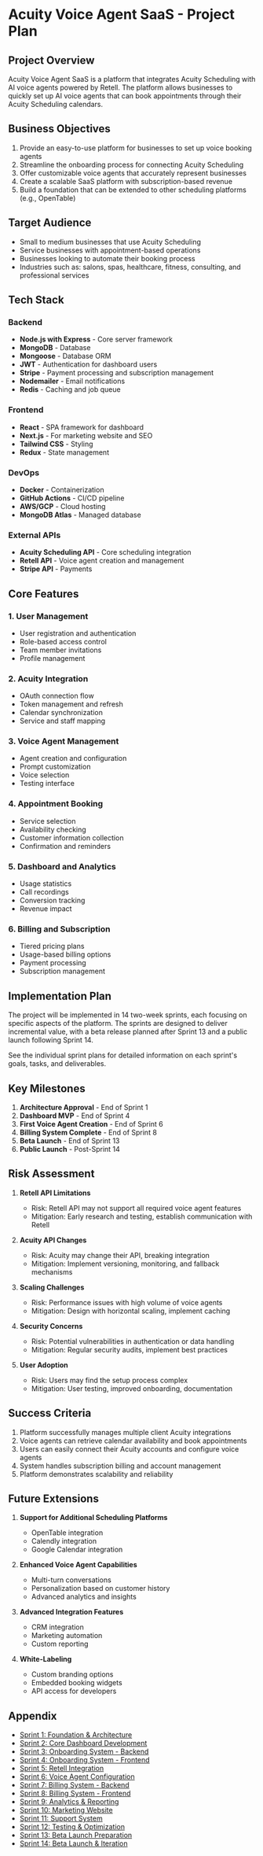 # Acuity Voice Agent SaaS - Project Plan

## Project Overview

Acuity Voice Agent SaaS is a platform that integrates Acuity Scheduling with AI voice agents powered by Retell. The platform allows businesses to quickly set up AI voice agents that can book appointments through their Acuity Scheduling calendars.

## Business Objectives

1. Provide an easy-to-use platform for businesses to set up voice booking agents
2. Streamline the onboarding process for connecting Acuity Scheduling
3. Offer customizable voice agents that accurately represent businesses
4. Create a scalable SaaS platform with subscription-based revenue
5. Build a foundation that can be extended to other scheduling platforms (e.g., OpenTable)

## Target Audience

- Small to medium businesses that use Acuity Scheduling
- Service businesses with appointment-based operations
- Businesses looking to automate their booking process
- Industries such as: salons, spas, healthcare, fitness, consulting, and professional services

## Tech Stack

### Backend

- **Node.js with Express** - Core server framework
- **MongoDB** - Database
- **Mongoose** - Database ORM
- **JWT** - Authentication for dashboard users
- **Stripe** - Payment processing and subscription management
- **Nodemailer** - Email notifications
- **Redis** - Caching and job queue

### Frontend

- **React** - SPA framework for dashboard
- **Next.js** - For marketing website and SEO
- **Tailwind CSS** - Styling
- **Redux** - State management

### DevOps

- **Docker** - Containerization
- **GitHub Actions** - CI/CD pipeline
- **AWS/GCP** - Cloud hosting
- **MongoDB Atlas** - Managed database

### External APIs

- **Acuity Scheduling API** - Core scheduling integration
- **Retell API** - Voice agent creation and management
- **Stripe API** - Payments

## Core Features

### 1. User Management

- User registration and authentication
- Role-based access control
- Team member invitations
- Profile management

### 2. Acuity Integration

- OAuth connection flow
- Token management and refresh
- Calendar synchronization
- Service and staff mapping

### 3. Voice Agent Management

- Agent creation and configuration
- Prompt customization
- Voice selection
- Testing interface

### 4. Appointment Booking

- Service selection
- Availability checking
- Customer information collection
- Confirmation and reminders

### 5. Dashboard and Analytics

- Usage statistics
- Call recordings
- Conversion tracking
- Revenue impact

### 6. Billing and Subscription

- Tiered pricing plans
- Usage-based billing options
- Payment processing
- Subscription management

## Implementation Plan

The project will be implemented in 14 two-week sprints, each focusing on specific aspects of the platform. The sprints are designed to deliver incremental value, with a beta release planned after Sprint 13 and a public launch following Sprint 14.

See the individual sprint plans for detailed information on each sprint's goals, tasks, and deliverables.

## Key Milestones

1. **Architecture Approval** - End of Sprint 1
2. **Dashboard MVP** - End of Sprint 4
3. **First Voice Agent Creation** - End of Sprint 6
4. **Billing System Complete** - End of Sprint 8
5. **Beta Launch** - End of Sprint 13
6. **Public Launch** - Post-Sprint 14

## Risk Assessment

1. **Retell API Limitations**

   - Risk: Retell API may not support all required voice agent features
   - Mitigation: Early research and testing, establish communication with Retell

2. **Acuity API Changes**

   - Risk: Acuity may change their API, breaking integration
   - Mitigation: Implement versioning, monitoring, and fallback mechanisms

3. **Scaling Challenges**

   - Risk: Performance issues with high volume of voice agents
   - Mitigation: Design with horizontal scaling, implement caching

4. **Security Concerns**

   - Risk: Potential vulnerabilities in authentication or data handling
   - Mitigation: Regular security audits, implement best practices

5. **User Adoption**
   - Risk: Users may find the setup process complex
   - Mitigation: User testing, improved onboarding, documentation

## Success Criteria

1. Platform successfully manages multiple client Acuity integrations
2. Voice agents can retrieve calendar availability and book appointments
3. Users can easily connect their Acuity accounts and configure voice agents
4. System handles subscription billing and account management
5. Platform demonstrates scalability and reliability

## Future Extensions

1. **Support for Additional Scheduling Platforms**

   - OpenTable integration
   - Calendly integration
   - Google Calendar integration

2. **Enhanced Voice Agent Capabilities**

   - Multi-turn conversations
   - Personalization based on customer history
   - Advanced analytics and insights

3. **Advanced Integration Features**

   - CRM integration
   - Marketing automation
   - Custom reporting

4. **White-Labeling**
   - Custom branding options
   - Embedded booking widgets
   - API access for developers

## Appendix

- [Sprint 1: Foundation & Architecture](./SPRINT_1.md)
- [Sprint 2: Core Dashboard Development](./SPRINT_2.md)
- [Sprint 3: Onboarding System - Backend](./SPRINT_3.md)
- [Sprint 4: Onboarding System - Frontend](./SPRINT_4.md)
- [Sprint 5: Retell Integration](./SPRINT_5.md)
- [Sprint 6: Voice Agent Configuration](./SPRINT_6.md)
- [Sprint 7: Billing System - Backend](./SPRINT_7.md)
- [Sprint 8: Billing System - Frontend](./SPRINT_8.md)
- [Sprint 9: Analytics & Reporting](./SPRINT_9.md)
- [Sprint 10: Marketing Website](./SPRINT_10.md)
- [Sprint 11: Support System](./SPRINT_11.md)
- [Sprint 12: Testing & Optimization](./SPRINT_12.md)
- [Sprint 13: Beta Launch Preparation](./SPRINT_13.md)
- [Sprint 14: Beta Launch & Iteration](./SPRINT_14.md)
